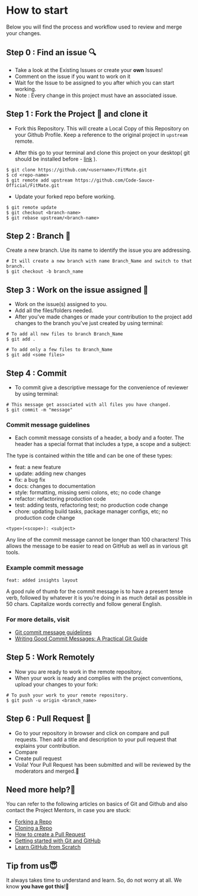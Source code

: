 # How to start
Below you will find the process and workflow used to review and merge your changes.  

## Step 0 : Find an issue  🔍
- Take a look at the Existing Issues or create your **own** Issues!  
- Comment on the issue if you want to work on it
- Wait for the Issue to be assigned to you after which you can start working.  
- Note : Every change in this project must have an associated issue.

## Step 1 : Fork the Project 🍴 and clone it
- Fork this Repository. This will create a Local Copy of this Repository on your Github Profile. Keep a reference to the original project in `upstream` remote.  

- After this go to your terminal and clone this project on your desktop( git should be installed before - [link](https://git-scm.com/) ).
  
```  
$ git clone https://github.com/<username>/FitMate.git
$ cd <repo-name>  
$ git remote add upstream https://github.com/Code-Sauce-Official/FitMate.git
```  
- Update your forked repo before working.  
```  
$ git remote update  
$ git checkout <branch-name>  
$ git rebase upstream/<branch-name>  
```  
## Step 2 : Branch  🔖
Create a new branch. Use its name to identify the issue you are addressing.  

```  
# It will create a new branch with name Branch_Name and switch to that branch. 
$ git checkout -b branch_name  
```  

## Step 3 : Work on the issue assigned  📕
- Work on the issue(s) assigned to you.   
- Add all the files/folders needed.  
- After you've made changes or made your contribution to the project add changes to the branch you've just created by using terminal:  
```  
# To add all new files to branch Branch_Name  
$ git add .  

# To add only a few files to Branch_Name
$ git add <some files>
```

## Step 4 : Commit  
- To commit give a descriptive message for the convenience of reviewer by using terminal:  
```
# This message get associated with all files you have changed. 
$ git commit -m "message"  
```

### Commit message guidelines
- Each commit message consists of a header, a body and a footer. The header has a special format that includes a type, a scope and a subject:

The type is contained within the title and can be one of these types:
- feat: a new feature
- update: adding new changes
- fix: a bug fix
- docs: changes to documentation
- style: formatting, missing semi colons, etc; no code change
- refactor: refactoring production code
- test: adding tests, refactoring test; no production code change
- chore: updating build tasks, package manager configs, etc; no production code change
```
<type>(<scope>): <subject>

```
Any line of the commit message cannot be longer than 100 characters! This allows the message to be easier to read on GitHub as well as in various git tools.

### Example commit message
```
feat: added insights layout
```
A good rule of thumb for the commit message is to have a present tense verb, followed by whatever it is you're doing in as much detail as possible in 50 chars. Capitalize words correctly and follow general English.
### For more details, visit
- [Git commit message guidelines](http://karma-runner.github.io/0.13/dev/git-commit-msg.html)
- [Writing Good Commit Messages: A Practical Git Guide](https://www.freecodecamp.org/news/writing-good-commit-messages-a-practical-guide/)
 
## Step 5 : Work Remotely  
- Now you are ready to work in the remote repository.  
- When your work is ready and complies with the project conventions, upload your changes to your fork:  
  
```  
# To push your work to your remote repository.  
$ git push -u origin <branch_name>  
```  
  
## Step 6 : Pull Request  🎣
- Go to your repository in browser and click on compare and pull requests. Then add a title and description to your pull request that explains your contribution. 
- Compare
- Create pull request
- Voila! Your Pull Request has been submitted and will be reviewed by the moderators and merged.🥳  
  
## Need more help?🤔  
You can refer to the following articles on basics of Git and Github and also contact the Project Mentors, in case you are stuck:  
- [Forking a Repo](https://help.github.com/en/github/getting-started-with-github/fork-a-repo)  
- [Cloning a Repo](https://help.github.com/en/desktop/contributing-to-projects/creating-an-issue-or-pull-request)  
- [How to create a Pull Request](https://opensource.com/article/19/7/create-pull-request-github)  
- [Getting started with Git and GitHub](https://towardsdatascience.com/getting-started-with-git-and-github-6fcd0f2d4ac6)  
- [Learn GitHub from Scratch](https://lab.github.com/githubtraining/introduction-to-github)  
  
  
## Tip from us😇  
It always takes time to understand and learn. So, do not worry at all. We know **you have got this**!💪
